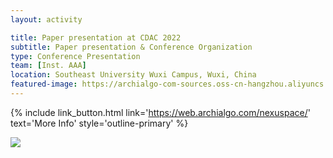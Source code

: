 ```yaml
---
layout: activity

title: Paper presentation at CDAC 2022
subtitle: Paper presentation & Conference Organization
type: Conference Presentation
team: [Inst. AAA]
location: Southeast University Wuxi Campus, Wuxi, China
featured-image: https://archialgo-com-sources.oss-cn-hangzhou.aliyuncs.com/images/nexuspace-interface-20240618.jpg
---
```


{% include link_button.html link='https://web.archialgo.com/nexuspace/' text='More Info' style='outline-primary' %}


![](https://zbz-personal-1325539134.cos.ap-shanghai.myqcloud.com/image/6B223441-B11F-48E4-8EEF-FD20941CD637_1.jpg)